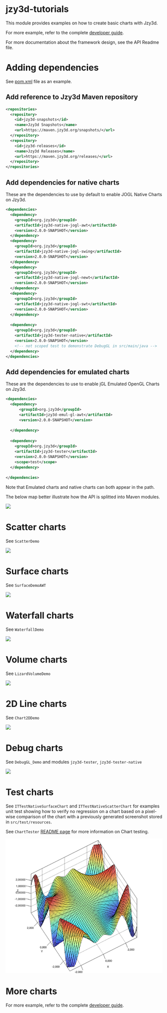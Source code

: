 jzy3d-tutorials
===================

This module provides examples on how to create basic charts with Jzy3d.

For more example, refer to the complete [developer guide](http://jzy3d.org/documentation.php).

For more documentation about the framework design, see the API Readme file.


# Adding dependencies

See [pom.xml](pom.xml) file as an example.

## Add reference to Jzy3d Maven repository

```xml
<repositories>
  <repository>
    <id>jzy3d-snapshots</id>
    <name>Jzy3d Snapshots</name>
    <url>https://maven.jzy3d.org/snapshots/</url>
  </repository>
  <repository>
    <id>jzy3d-releases</id>
    <name>Jzy3d Releases</name>
    <url>https://maven.jzy3d.org/releases/</url>
  </repository>
</repositories>
```

## Add dependencies for native charts

These are the dependencies to use by default to enable JOGL Native Charts on Jzy3d.

```xml
<dependencies>
  <dependency>
    <groupId>org.jzy3d</groupId>
    <artifactId>jzy3d-native-jogl-awt</artifactId>
    <version>2.0.0-SNAPSHOT</version>
  </dependency>
  <dependency>
    <groupId>org.jzy3d</groupId>
    <artifactId>jzy3d-native-jogl-swing</artifactId>
    <version>2.0.0-SNAPSHOT</version>
  </dependency>
  <dependency>
    <groupId>org.jzy3d</groupId>
    <artifactId>jzy3d-native-jogl-newt</artifactId>
    <version>2.0.0-SNAPSHOT</version>
  </dependency>
  <dependency>
    <groupId>org.jzy3d</groupId>
    <artifactId>jzy3d-native-jogl-swt</artifactId>
    <version>2.0.0-SNAPSHOT</version>
  </dependency>

  <dependency>
    <groupId>org.jzy3d</groupId>
    <artifactId>jzy3d-tester-native</artifactId>
    <version>2.0.0-SNAPSHOT</version>
    <!-- not scoped test to demonstrate DebugGL in src/main/java -->
  </dependency>
</dependencies>
```

## Add dependencies for emulated charts

These are the dependencies to use to enable jGL Emulated OpenGL Charts on Jzy3d.

```xml
<dependencies>
  <dependency>
      <groupId>org.jzy3d</groupId>
      <artifactId>jzy3d-emul-gl-awt</artifactId>
      <version>2.0.0-SNAPSHOT</version>

  </dependency>

  <dependency>
    <groupId>org.jzy3d</groupId>
    <artifactId>jzy3d-tester</artifactId>
    <version>2.0.0-SNAPSHOT</version>
    <scope>test</scope>
  </dependency>

</dependencies>
```

Note that Emulated charts and native charts can both appear in the path.

The below map better illustrate how the API is splitted into Maven modules.

<img src="doc/Maven.png"/>

# Scatter charts

See ```ScatterDemo```

<img src="doc/demo-scatter.png"/>

# Surface charts

See ```SurfaceDemoAWT```

<img src="doc/demo-surface.png"/>

# Waterfall charts

See ```WaterfallDemo```

<img src="doc/demo-waterfall.png"/>

# Volume charts

See ```LizardVolumeDemo```

<img src="doc/demo-volume-rotated.png"/>

# 2D Line charts

See ```Chart2DDemo```

<img src="doc/demo-line-2d.png"/>

# Debug charts

See ```DebugGL_Demo``` and modules ```jzy3d-tester```, ```jzy3d-tester-native```

<img src="doc/demo-debug-gl.png"/>


# Test charts

See ```ITTestNativeSurfaceChart``` and ```ITTestNativeScatterChart``` for examples unit test showing how to verify no regression on a chart based on a pixel-wise comparison of the chart with a previously generated screenshot stored in ```src/test/resources```.

See ```ChartTester``` [README page](https://github.com/jzy3d/jzy3d-api/blob/emulgl/jzy3d-tester/README.md) for more information on Chart testing.  

<img src="src/test/resources/ITTestNativeSurfaceChart.png"/>



# More charts

For more example, refer to the complete [developer guide](http://jzy3d.org/documentation.php).
